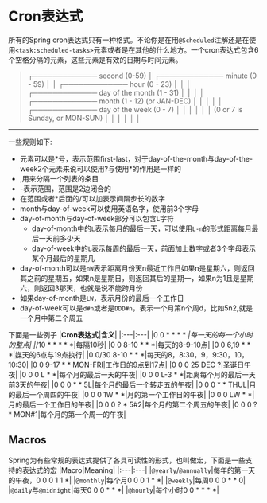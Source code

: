 # Cron表达式
所有的Spring cron表达式只有一种格式。不论你是在用`@Scheduled`注解还是在使用`<task:scheduled-tasks>`元素或者是在其他的什么地方。一个cron表达式包含6个空格分隔的元素，这些元素是有效的日期与时间元素。
>┌───────────── second (0-59)
>│ ┌───────────── minute (0 - 59)
 │ │ ┌───────────── hour (0 - 23)
 │ │ │ ┌───────────── day of the month (1 - 31)
 │ │ │ │ ┌───────────── month (1 - 12) (or JAN-DEC)
 │ │ │ │ │ ┌───────────── day of the week (0 - 7)
 │ │ │ │ │ │          (0 or 7 is Sunday, or MON-SUN)
 │ │ │ │ │ │
 * * * * * *

一些规则如下:
- 元素可以是\*号，表示范围first-last，对于day-of-the-month与day-of-the-week2个元素来说可以使用?与使用\*的作用是一样的
- ,用来分隔一个列表的条目
- -表示范围，范围是2边闭合的
- 在范围或者*后面的/可以加表示间隔步长的数字
- month与day-of-week可以使用英语名字，使用前3个字母
- day-of-month与day-of-week部分可以包含`L`字符
  - day-of-month中的`L`表示每月的最后一天，可以使用`L-n`的形式距离每月最后一天前多少天
  - day-of-week中的`L`表示每周的最后一天，前面加上数字或者3个字母表示某个月最后的星期几
- day-of-month可以是`nW`表示距离月份天n最近工作日如果n是星期六，则返回其之前的星期五，如果n是星期日，则返回其后的星期一，如果n为1且是星期六，则返回3那天，也就是说不能跨月份
- 如果day-of-month是`LW`，表示月份的最后一个工作日
- day-of-week可以是`d#n`或者是`DDD#n`，表示一个月第n个周d，比如5n2,就是一个月中第二个周五

下面是一些例子
|**Cron表达式**|**含义**|
|:---|:---|
|0 0 * * * * *|每一天的每一个小时的整点|
|*/10 * * * * *|每隔10秒|
|0 0 8-10 * * *|每天的8-9-10点|
|0 0 6,19 * * *|媒天的6点与19点执行|
|0 0/30 8-10 * * *|每天的8，8:30，9，9:30，10，10:30|
|0 0 9-17 * * MON-FRI|工作日的9点到17点|
|0 0 0 25 DEC ?|圣诞日午夜|
|0 0 0 L * *|每个月的最后一天的午夜|
|0 0 0 L-3 * *|距离每个月的最后一天前3天的午夜|
|0 0 0 * * 5L|每个月的最后一个转走五的午夜|
|0 0 0 * * THUL|月的最后一个周四的午夜|
|0 0 0 1W * *|月的第一个工作日的午夜|
|0 0 0 LW * *|月的最后一个工作日的午夜|
|0 0 0 ? * 5#2|每个月的第二个周五的午夜|
|0 0 0 ? * MON#1|每个月的第一个周一的午夜|
## Macros
Spring为有些常规的表达式提供了各具可读性的形式，也叫做宏，下面是一些支持的表达式的宏
|Macro|Meaning|
|:---|:---|
|`@yearly`/`@annually`|每年的第一天的午夜，0 0 0 1 1 *|
|`@monthly`|每个月0 0 0 1 * *|
|`@weekly`|每周0 0 0 * * 0|
|`@daily`与`@midnight`|每天0 0 0 * * *|
|`@hourly`|每个小时0 0 * * * *|





























 
